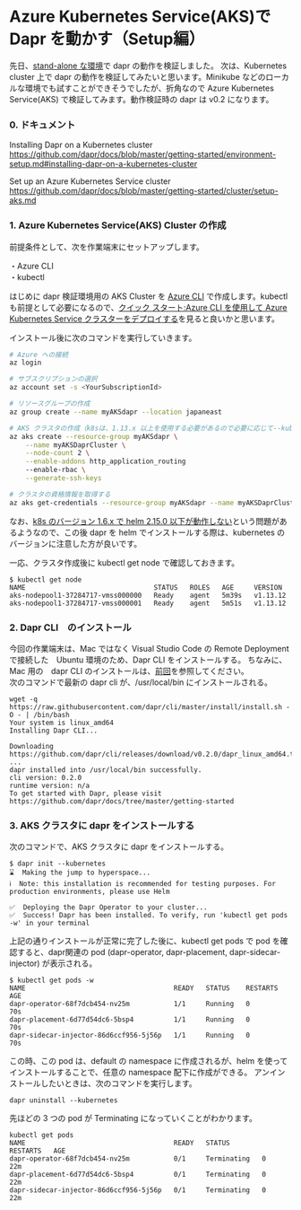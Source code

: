 # Azure Kubernetes Service(AKS)で Dapr を動かす（Setup編）


先日、[stand-alone な環境](../../../../2019/11/16/20191116_dapr/)で dapr の動作を検証しました。
次は、Kubernetes cluster 上で dapr の動作を検証してみたいと思います。Minikube などのローカルな環境でも試すことができそうでしたが、折角なので Azure Kubernetes Service(AKS) で検証してみます。動作検証時の dapr は v0.2 になります。

### 0. ドキュメント
Installing Dapr on a Kubernetes cluster <br>
https://github.com/dapr/docs/blob/master/getting-started/environment-setup.md#installing-dapr-on-a-kubernetes-cluster

Set up an Azure Kubernetes Service cluster <br>
https://github.com/dapr/docs/blob/master/getting-started/cluster/setup-aks.md

### 1. Azure Kubernetes Service(AKS) Cluster の作成
前提条件として、次を作業端末にセットアップします。

・Azure CLI <br>
・kubectl <br>

はじめに dapr 検証環境用の AKS Cluster を [Azure CLI](https://docs.microsoft.com/ja-jp/cli/azure/install-azure-cli?view=azure-cli-latest) で作成します。kubectl も前提として必要になるので、[クイック スタート:Azure CLI を使用して Azure Kubernetes Service クラスターをデプロイする](https://docs.microsoft.com/ja-jp/azure/aks/kubernetes-walkthrough)を見ると良いかと思います。

インストール後に次のコマンドを実行していきます。

```sh
# Azure への接続
az login

# サブスクリプションの選択
az account set -s <YourSubscriptionId>

# リソースグループの作成
az group create --name myAKSdapr --location japaneast

# AKS クラスタの作成（k8sは、1.13.x 以上を使用する必要があるので必要に応じて--kubernetes-versionで指定する）
az aks create --resource-group myAKSdapr \
    --name myAKSDaprCluster \
    --node-count 2 \
    --enable-addons http_application_routing
    --enable-rbac \
    --generate-ssh-keys

# クラスタの資格情報を取得する
az aks get-credentials --resource-group myAKSdapr --name myAKSDaprCluster
```

なお、[k8s のバージョン 1.6.x で helm 2.15.0 以下が動作しない](https://github.com/helm/helm/issues/6374#issuecomment-537185486)という問題があるようなので、この後 dapr を helm でインストールする際は、kubernetes のバージョンに注意した方が良いです。


一応、クラスタ作成後に kubectl get node で確認しておきます。

```
$ kubectl get node
NAME                                STATUS   ROLES   AGE     VERSION
aks-nodepool1-37284717-vmss000000   Ready    agent   5m39s   v1.13.12
aks-nodepool1-37284717-vmss000001   Ready    agent   5m51s   v1.13.12
```

### 2. Dapr CLI　のインストール
今回の作業端末は、Mac ではなく Visual Studio Code の Remote Deployment で接続した　Ubuntu 環境のため、Dapr CLI をインストールする。
ちなみに、Mac 用の　dapr CLI のインストールは、[前回](../../../../2019/11/16/20191116_dapr/)を参照してください。<br>
次のコマンドで最新の dapr cli が、/usr/local/bin にインストールされる。

```
wget -q https://raw.githubusercontent.com/dapr/cli/master/install/install.sh -O - | /bin/bash
Your system is linux_amd64
Installing Dapr CLI...

Downloading https://github.com/dapr/cli/releases/download/v0.2.0/dapr_linux_amd64.tar.gz ...
dapr installed into /usr/local/bin successfully.
cli version: 0.2.0 
runtime version: n/a
To get started with Dapr, please visit https://github.com/dapr/docs/tree/master/getting-started
```

### 3. AKS クラスタに dapr をインストールする
次のコマンドで、AKS クラスタに dapr をインストールする。

```
$ dapr init --kubernetes
⌛  Making the jump to hyperspace...
ℹ️  Note: this installation is recommended for testing purposes. For production environments, please use Helm 

✅  Deploying the Dapr Operator to your cluster...
✅  Success! Dapr has been installed. To verify, run 'kubectl get pods -w' in your terminal
```

上記の通りインストールが正常に完了した後に、kubectl get pods で pod を確認すると、dapr関連の pod (dapr-operator, dapr-placement, dapr-sidecar-injector) が表示される。

```
$ kubectl get pods -w
NAME                                     READY   STATUS    RESTARTS   AGE
dapr-operator-68f7dcb454-nv25m           1/1     Running   0          70s
dapr-placement-6d77d54dc6-5bsp4          1/1     Running   0          70s
dapr-sidecar-injector-86d6ccf956-5j56p   1/1     Running   0          70s
```


この時、この pod は、default の namespace に作成されるが、helm を使ってインストールすることで、任意の namespace 配下に作成ができる。
アンインストールしたいときは、次のコマンドを実行します。

```
dapr uninstall --kubernetes
```


先ほどの 3 つの pod が Terminating になっていくことがわかります。

```
kubectl get pods
NAME                                     READY   STATUS        RESTARTS   AGE
dapr-operator-68f7dcb454-nv25m           0/1     Terminating   0          22m
dapr-placement-6d77d54dc6-5bsp4          0/1     Terminating   0          22m
dapr-sidecar-injector-86d6ccf956-5j56p   0/1     Terminating   0          22m
```

